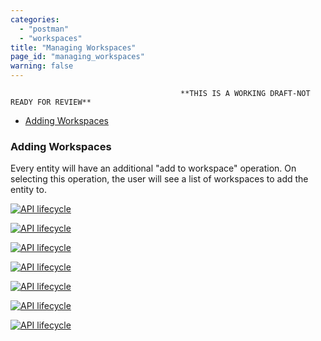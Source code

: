 ```yaml
---
categories:
  - "postman"
  - "workspaces"
title: "Managing Workspaces"
page_id: "managing_workspaces"
warning: false
---
```


                                          **THIS IS A WORKING DRAFT-NOT READY FOR REVIEW**


* [Adding Workspaces](#add)

<h3 id="add">Adding Workspaces</h3>

Every entity will have an additional "add to workspace" operation. On selecting this operation, the user will see a list of workspaces to add the entity to.

[![API lifecycle]()]()

[![API lifecycle]()]()

[![API lifecycle]()]()

[![API lifecycle]()]()

[![API lifecycle]()]()

[![API lifecycle]()]()

[![API lifecycle]()]()
